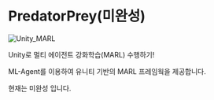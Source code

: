 # PredatorPrey(미완성)
![Unity_MARL](https://user-images.githubusercontent.com/17878413/114650020-760ada80-9d1c-11eb-8c5d-3a84173f7c9b.png)

Unity로 멀티 에이전트 강화학습(MARL) 수행하기!

ML-Agent를 이용하여 유니티 기반의 MARL 프레임웍을 제공합니다.

현재는 미완성 입니다.
